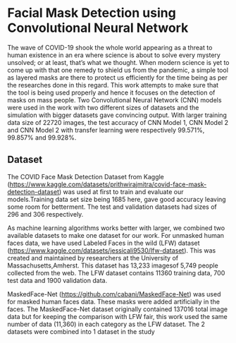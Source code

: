 # Facial Mask Detection using Convolutional Neural Network
The wave of COVID-19 shook the whole world appearing as a threat to human existence in an era where science is about to solve every mystery unsolved; or at least, that’s what we thought. When modern science is yet to come up with that one remedy to shield us from the pandemic, a simple tool as layered masks are there to protect us efficiently for the time being as per the researches done in this regard. This work attempts to make sure that the tool is being used properly and hence it focuses on the detection of masks on mass people. Two Convolutional Neural Network (CNN) models were used in the work with two different sizes of datasets and the simulation with bigger datasets gave convincing output. With larger training data size of 22720 images, the test accuracy of CNN Model 1, CNN Model 2 and CNN Model 2 with transfer learning were respectively 99.571%, 99.857% and 99.928%.


## Dataset

The COVID Face Mask Detection Dataset from Kaggle (https://www.kaggle.com/datasets/prithwirajmitra/covid-face-mask-detection-dataset) was used at first to train and evaluate our models.Training data set size being 1685 here, gave good accuracy leaving some room for betterment. The test and validation datasets had sizes of 296 and 306 respectively.


As machine learning algorithms works better with larger, we combined two available datasets to make one dataset for our work. For unmasked human faces data, we have used Labeled Faces in the wild (LFW) dataset (https://www.kaggle.com/datasets/jessicali9530/lfw-dataset). This was created and maintained by researchers at the University of
Massachusetts,Amherst. This dataset has 13,233 imagesof 5,749 people collected from the web. The LFW dataset contains 11360 training data, 700 test data and 1900 validation data.


MaskedFace-Net (https://github.com/cabani/MaskedFace-Net) was used for masked human faces data. These masks were added artificially in the faces. The MaskedFace-Net dataset originally contained 137016 total image data but for keeping the comparison with LFW fair, this work used the same number of data (11,360) in each category as the LFW dataset. The 2 datasets were combined into 1 dataset in the study

